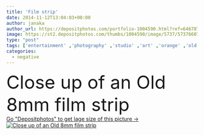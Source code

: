 ```yaml
---
title: 'Film strip'
date: 2014-11-12T13:04:03+00:00
author: janaka
author_url: https://depositphotos.com/portfolio-1004590.html?ref=64678756
image: https://st2.depositphotos.com/thumbs/1004590/image/5737/57376607/api_thumb_450.jpg?forcejpeg=true
type: "post"
tags: ['entertainment' ,'photography' ,'studio' ,'art' ,'orange' ,'old' ,'photo' ,'picture' ,'retro' ,'rusty' ,'vintage' ,'classic' ,'concept' ,'motion' ,'industry' ,'screen' ,'camera' ,'roll' ,'obsolete' ,'negative' ,'cinema' ,'cinematography' ,'film' ,'filmstrip' ,'strip' ,'media' ,'theatre' ,'movie' ,'video' ,'millimeter' ,'projector' ,'celluloid' ,'reel' ,'projection' ,'archives' ,'canister' ,'amateur' ,'hollywood' ,'spool' ,'curling' ,'super' ,'8mm' ]
categories: 
  - negative
---
```

<div aling="center">
            <font size="60"> Close up of an Old 8mm film strip</font>   
</div>
<div>
    <a href='https://st2.depositphotos.com/thumbs/1004590/image/5737/57376607/api_thumb_450.jpg?forcejpeg=true?ref=64678756' target=_blank > Go "Depositphotos" to get lage size of this picture ->
        <img href='https://st2.depositphotos.com/thumbs/1004590/image/5737/57376607/api_thumb_450.jpg?forcejpeg=true?ref=64678756' src='https://st2.depositphotos.com/1004590/5737/i/950/depositphotos_57376607-stock-photo-film-strip.jpg?forcejpeg=true' alt='Close up of an Old 8mm film strip' >
    </a>
</div>
